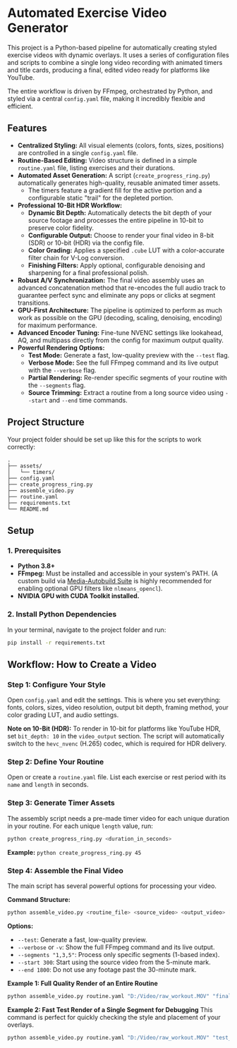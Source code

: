 # Automated Exercise Video Generator

This project is a Python-based pipeline for automatically creating styled exercise videos with dynamic overlays. It uses a series of configuration files and scripts to combine a single long video recording with animated timers and title cards, producing a final, edited video ready for platforms like YouTube.

The entire workflow is driven by FFmpeg, orchestrated by Python, and styled via a central `config.yaml` file, making it incredibly flexible and efficient.

## Features

- **Centralized Styling:** All visual elements (colors, fonts, sizes, positions) are controlled in a single `config.yaml` file.
- **Routine-Based Editing:** Video structure is defined in a simple `routine.yaml` file, listing exercises and their durations.
- **Automated Asset Generation:** A script (`create_progress_ring.py`) automatically generates high-quality, reusable animated timer assets.
  - The timers feature a gradient fill for the active portion and a configurable static "trail" for the depleted portion.
- **Professional 10-Bit HDR Workflow:**
  - **Dynamic Bit Depth:** Automatically detects the bit depth of your source footage and processes the entire pipeline in 10-bit to preserve color fidelity.
  - **Configurable Output:** Choose to render your final video in 8-bit (SDR) or 10-bit (HDR) via the config file.
  - **Color Grading:** Applies a specified `.cube` LUT with a color-accurate filter chain for V-Log conversion.
  - **Finishing Filters:** Apply optional, configurable denoising and sharpening for a final professional polish.
- **Robust A/V Synchronization:** The final video assembly uses an advanced concatenation method that re-encodes the full audio track to guarantee perfect sync and eliminate any pops or clicks at segment transitions.
- **GPU-First Architecture:** The pipeline is optimized to perform as much work as possible on the GPU (decoding, scaling, denoising, encoding) for maximum performance.
- **Advanced Encoder Tuning:** Fine-tune NVENC settings like lookahead, AQ, and multipass directly from the config for maximum output quality.
- **Powerful Rendering Options:**
  - **Test Mode:** Generate a fast, low-quality preview with the `--test` flag.
  - **Verbose Mode:** See the full FFmpeg command and its live output with the `--verbose` flag.
  - **Partial Rendering:** Re-render specific segments of your routine with the `--segments` flag.
  - **Source Trimming:** Extract a routine from a long source video using `--start` and `--end` time commands.

## Project Structure

Your project folder should be set up like this for the scripts to work correctly:
```
.
├── assets/
│   └── timers/
├── config.yaml
├── create_progress_ring.py
├── assemble_video.py
├── routine.yaml
├── requirements.txt
└── README.md
```

## Setup

### 1. Prerequisites

- **Python 3.8+**
- **FFmpeg:** Must be installed and accessible in your system's PATH. (A custom build via [Media-Autobuild Suite](https://github.com/m-ab-s/media-autobuild_suite) is highly recommended for enabling optional GPU filters like `nlmeans_opencl`).
- **NVIDIA GPU with CUDA Toolkit installed.**

### 2. Install Python Dependencies

In your terminal, navigate to the project folder and run:
```bash
pip install -r requirements.txt
```

## Workflow: How to Create a Video

### Step 1: Configure Your Style

Open `config.yaml` and edit the settings. This is where you set everything: fonts, colors, sizes, video resolution, output bit depth, framing method, your color grading LUT, and audio settings.

**Note on 10-Bit (HDR):** To render in 10-bit for platforms like YouTube HDR, set `bit_depth: 10` in the `video_output` section. The script will automatically switch to the `hevc_nvenc` (H.265) codec, which is required for HDR delivery.

### Step 2: Define Your Routine

Open or create a `routine.yaml` file. List each exercise or rest period with its `name` and `length` in seconds.

### Step 3: Generate Timer Assets

The assembly script needs a pre-made timer video for each unique duration in your routine. For each unique `length` value, run:
```bash
python create_progress_ring.py <duration_in_seconds>
```
**Example:** `python create_progress_ring.py 45`

### Step 4: Assemble the Final Video

The main script has several powerful options for processing your video.

**Command Structure:**
```bash
python assemble_video.py <routine_file> <source_video> <output_video> [options]
```

**Options:**
- `--test`: Generate a fast, low-quality preview.
- `--verbose` or `-v`: Show the full FFmpeg command and its live output.
- `--segments "1,3,5"`: Process only specific segments (1-based index).
- `--start 300`: Start using the source video from the 5-minute mark.
- `--end 1800`: Do not use any footage past the 30-minute mark.

**Example 1: Full Quality Render of an Entire Routine**
```bash
python assemble_video.py routine.yaml "D:/Video/raw_workout.MOV" "final_video.mp4"
```

**Example 2: Fast Test Render of a Single Segment for Debugging**
This command is perfect for quickly checking the style and placement of your overlays.
```bash
python assemble_video.py routine.yaml "D:/Video/raw_workout.MOV" "test_preview.mp4" --segments 5 --test --verbose
```
